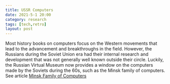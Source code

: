 ```yaml
---
title: USSR Computers 
date: 2021-5-1 20:00 
category: research 
tags: [tech,retro]
layout: post
---
```


Most history books on computers focus on the Western movements that lead to the advancement and breakthroughs in the field. However, the Russians during the Soviet Union era had their internal research and development that was not generally well known outside their circle. Luckily, the Russian Virtual Museum now provides a window on the computers made by the Soviets during the 60s, such as the Minsk family of computers. See article [Minsk Family of Computers](https://www.computer-museum.ru/english/minsk0.htm)
